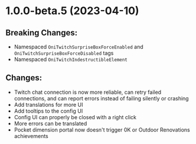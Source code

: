 # 1.0.0-beta.5 (2023-04-10)

## Breaking Changes:

- Namespaced `OniTwitchSurpriseBoxForceEnabled` and `OniTwitchSurpriseBoxForceDisabled` tags
- Namespaced `OniTwitchIndestructibleElement`

## Changes:

- Twitch chat connection is now more reliable, can retry failed connections, and can report errors instead of failing silently or crashing
- Add translations for more UI
- Add tooltips to the config UI
- Config UI can properly be closed with a right click
- More errors can be translated
- Pocket dimension portal now doesn't trigger 0K or Outdoor Renovations achievements
